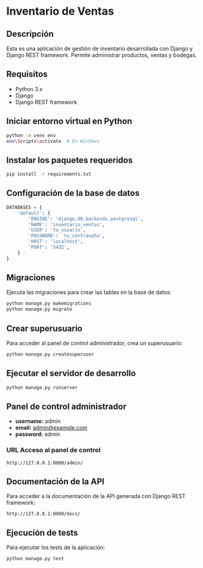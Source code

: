 # Inventario de Ventas

## Descripción

Esta es una aplicación de gestión de inventario desarrollada con Django y Django REST framework. Permite administrar productos, ventas y bodegas.

## Requisitos

- Python 3.x
- Django
- Django REST framework

## Iniciar entorno virtual en Python

```bash
python -m venv env
env\Scripts\activate  # En Windows
```

## Instalar los paquetes requeridos

```bash
pip install -r requirements.txt
```


## Configuración de la base de datos


```python
DATABASES = {
    'default': {
        'ENGINE': 'django.db.backends.postgresql',
        'NAME': 'inventario_ventas',
        'USER': 'tu_usuario',
        'PASSWORD': 'tu_contraseña',
        'HOST': 'localhost',
        'PORT': '5432',
    }
}
```

## Migraciones

Ejecuta las migraciones para crear las tablas en la base de datos:

```bash
python manage.py makemigrations
python manage.py migrate
```

## Crear superusuario

Para acceder al panel de control administrador, crea un superusuario:

```bash
python manage.py createsuperuser
```

## Ejecutar el servidor de desarrollo

```bash
python manage.py runserver
```

## Panel de control administrador

- **username:** admin
- **email:** admin@example.com
- **password:** admin

### URL Acceso al panel de control

```
http://127.0.0.1:8000/admin/
```

## Documentación de la API

Para acceder a la documentación de la API generada con Django REST framework:

```
http://127.0.0.1:8000/docs/
```

## Ejecución de tests

Para ejecutar los tests de la aplicación:

```bash
python manage.py test
```

